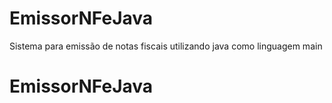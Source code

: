 # EmissorNFeJava
Sistema para emissão de notas fiscais utilizando java como linguagem main
# EmissorNFeJava
